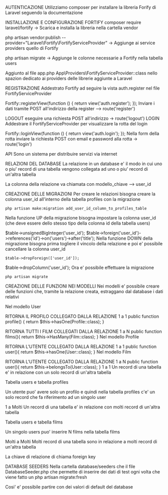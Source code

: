 AUTENTICAZIONE
Utilizziamo composer per installare la libreria Forify di Laravel seguendo la documentazione

INSTALLAZIONE E CONFIGURAZIONE FORTIFY
composer require laravel/fortify
-> Scarica e installa la libreria nella cartella vendor

php artisan vendor:publish --provider="Laravel\Fortify\FortifyServiceProvider"
-> Aggiunge ai service providers quello di Fortify

php artisan migrate
-> Aggiunge le colonne necessarie a Fortify nella tabella users

Aggiunto al file app.php App\Providers\FortifyServiceProvider::class nello spazion dedicato ai providers delle librerie aggiunte a Laravel

REGISTRAZIONE
Addestrato Fortify ad seguire la vista auth.register nel file FortifyServiceProvider

 Fortify::registerView(function () {
     return view('auth.register');
 });
Inviare i dati tramite POST all'indirizzo della register --> route('register')

LOGOUT
eseguire una richiesta POST all'indirizzo -> route('logout')
LOGIN
Addestrare il FortifyServiceProvider per visualizzare la rotta del login

 Fortify::loginView(function () {
             return view('auth.login');
 });
Nella form della rotta inviare la richiesta POST con email e password alla rotta -> route('login')

API
Sono un sistema per distribuire servizi via internet

RELAZIONI DEL DATABASE
La relazione in un database e' il modo in cui uno o piu' record di una tabella vengono collegata ad uno o piu' record di un'altra tabella

La colonna della relazione va chiamata con modello_chiave --> user_id

CREAZIONE DELLE MIGRAZIONI
Per creare le relazioni bisogna creare la colonna user_id all'interno della tabella profiles con la migrazione

    php artisan make:migration add_user_id_column_to_profiles_table
Nella funzione UP della migrazione bisogna impostare la colonna user_id (che deve essere dello stesso tipo della colonna id della tabella users)

$table->unsignedBigInteger('user_id');
$table->foreign('user_id')->references('id')->on('users')->after('title');
Nella funzione DOWN della migrazione bisogna prima togliere il vincolo della relazione e poi e' possibile cancellare la colonna user_id

    $table->dropForeign(['user_id']);
$table->dropColumn('user_id');
Ora e' possibile effettuare la migrazione

    php artisan migrate
CREAZIONE DELLE FUNZIONI NEI MODELLI
Nei modelli e' possibile creare delle funzioni che, tramite la relazione creata, estraggano dal database i dati relativi

Nel modello User

RITORNA IL PROFILO COLLEGATO DALLA RELAZIONE 1 a 1
public function profile() {
    return $this->hasOne(Profile::class);
}

RITORNA TUTTI I FILM COLLEGATI DALLA RELAZIONE 1 a N
public function films(){
    return $this->HasMany(Film::class);
}
Nel modello Profile

RITORNA L'UTENTE COLLEGATO DALLA RELAZIONE 1 a 1
public function user(){
    return $this->hasOne(User::class);
}
Nel modello Film

RITORNA L'UTENTE COLLEGATO DALLA RELAZIONE 1 a N
public function user(){
    return $this->belongsTo(User::class);
}
1 a 1
Un record di una tabella e' in relazione con un solo record di un'altra tabella

Tabella users e tabella profiles

Un utente puo' avere solo un profilo e quindi nella tabella profiles c'e' un solo record che fa riferimento ad un singolo user

1 a Molti
Un record di una tabella e' in relazione con molti record di un'altra tabella

Tabella users e tabella films

Un singolo users puo' inserire N films nella tabella films

Molti a Molti
Molti record di una tabella sono in relazione a molti record di un'altra tabella

La chiave di relazione di chiama foreign key

DATABASE SEEDERS
Nella cartella database/seeders che il file DatabaseSeeder.php che permette di inserire dei dati di test ogni volta che viene fatto un php artisan migrate:fresh

Cosi' e' possibile partire con dei valori di default del database